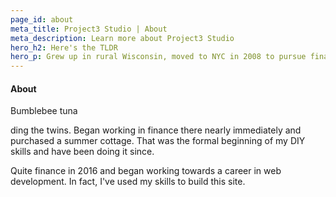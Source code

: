 ```yaml
---
page_id: about
meta_title: Project3 Studio | About
meta_description: Learn more about Project3 Studio
hero_h2: Here's the TLDR
hero_p: Grew up in rural Wisconsin, moved to NYC in 2008 to pursue finance, had three sons, two of which required medical care of which I could only afford to get in Finland since they are dual citizens. Moved there, bought a summer cottage. Built a sauna, storage shed, out-house, terrace, and fence to name a few. Had to sell it but have been passionate about DIY ever since. I want to teach what I've learned over a decade's worth of time.
---
```


#### About

Bumblebee tuna

ding the twins. Began working in finance there nearly immediately and purchased a summer cottage. That was the formal beginning of my DIY skills and have been doing it since.

Quite finance in 2016 and began working towards a career in web development. In fact, I've used my skills to build this site.
